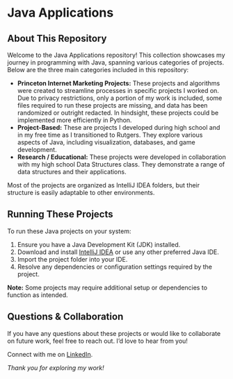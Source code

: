 <h1>Java Applications</h1>

<div class="section">
  <h2>About This Repository</h2>
  <p>Welcome to the <span class="highlight">Java Applications</span> repository! This collection showcases my journey in programming with Java, spanning various categories of projects. Below are the three main categories included in this repository:</p>
  <ul>
    <li><strong>Princeton Internet Marketing Projects:</strong> These projects and algorithms were created to streamline processes in specific projects I worked on. Due to privacy restrictions, only a portion of my work is included, some files required to run these projects are missing, and data has been randomized or outright redacted. In hindsight, these projects could be implemented more efficiently in Python.</li>
    <li><strong>Project-Based:</strong> These are projects I developed during high school and in my free time as I transitioned to Rutgers. They explore various aspects of Java, including visualization, databases, and game development.</li>
    <li><strong>Research / Educational:</strong> These projects were developed in collaboration with my high school Data Structures class. They demonstrate a range of data structures and their applications.</li>
  </ul>
  <p>Most of the projects are organized as IntelliJ IDEA folders, but their structure is easily adaptable to other environments.</p>
</div>

<div class="section">
  <h2>Running These Projects</h2>
  <p>To run these Java projects on your system:</p>
  <ol>
    <li>Ensure you have a Java Development Kit (JDK) installed.</li>
    <li>Download and install <a href="https://www.jetbrains.com/idea/" target="_blank">IntelliJ IDEA</a> or use any other preferred Java IDE.</li>
    <li>Import the project folder into your IDE.</li>
    <li>Resolve any dependencies or configuration settings required by the project.</li>
  </ol>
  <p><strong>Note:</strong> Some projects may require additional setup or dependencies to function as intended.</p>
</div>

<div class="section">
  <h2>Questions & Collaboration</h2>
  <p>If you have any questions about these projects or would like to collaborate on future work, feel free to reach out. I’d love to hear from you!</p>
  <p>Connect with me on <a href="https://www.linkedin.com/in/alexander-mandryk/" target="_blank">LinkedIn</a>.</p>
</div>

<footer>
  <p><em>Thank you for exploring my work!</em></p>
</footer>
